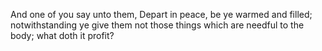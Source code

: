 And one of you say unto them, Depart in peace, be ye warmed and filled; notwithstanding ye give them not those things which are needful to the body; what doth it profit?
